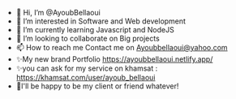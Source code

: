 - 👋 Hi, I’m @AyoubBellaoui
- 👀 I’m interested in Software and Web development 
- 🌱 I’m currently learning Javascript and NodeJS
- 💞️ I’m looking to collaborate on Big projects
- 📫 How to reach me Contact me on Ayoubbellaoui@yahoo.com
- ✨My new brand Portfolio https://ayoubbellaoui.netlify.app/
- ✨you can ask for my service on khamsat : https://khamsat.com/user/ayoub_bellaoui
- 💞️I'll be happy to be my client or friend whatever!

<!---
AyoubBellaoui/AyoubBellaoui is a ✨ special ✨ repository because its `README.md` (this file) appears on your GitHub profile.
You can click the Preview link to take a look at your changes.
--->


